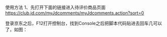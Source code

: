 使用方法
1、先打开下面的链接进入待评价商品页面
https://club.jd.com/myJdcomments/myJdcomments.action?sort=0

登录京东之后，F12打开控制台，找到Console之后把脚本代码贴进去回车几可以了，如图：
